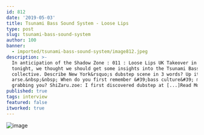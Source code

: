 ```yaml
---
id: 812
date: '2019-05-03'
title: Tsunami Bass Sound System - Loose Lips
type: post
slug: tsunami-bass-sound-system
author: 100
banner:
  - imported/tsunami-bass-sound-system/image812.jpeg
description: >-
  In anticipation of the Shadow Zone : 011 : Loose Lips UK Takeover in Brooklyn
  tonight, we thought we should get some insights into the Tsunami Bass
  collective. Describe New York&rsquo;s dubstep scene in 3 words? Up it&rsquo;s
  arse.&nbsp;&nbsp; When do you first remember &#39;bass culture&#39; music
  grabbing you? ShiZaru.zoe: I first discovered dubstep at [...]Read More...
published: true
tags: interview
featured: false
itworked: true
---
```

![image](../imported/tsunami-bass-sound-system/image812.jpeg)